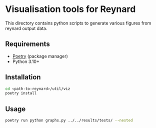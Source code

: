 # Visualisation tools for Reynard

This directory contains python scripts to generate various figures from reynard output data.

## Requirements

- [Poetry](https://python-poetry.org/docs/#installation) (package manager)
- Python 3.10+

## Installation

```bash
cd <path-to-reynard>/util/viz
poetry install
```

## Usage

```bash
poetry run python graphs.py ../../results/tests/ --nested
```
